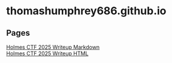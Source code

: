 # thomashumphrey686.github.io

## Pages  

[Holmes CTF 2025 Writeup Markdown](./Holmes_CTF_2025_Writeup.md)  
[Holmes CTF 2025 Writeup HTML](./Holmes_CTF_2025_Writeup.html)  
